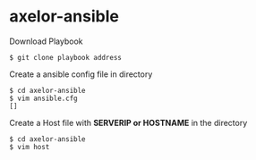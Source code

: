 # axelor-ansible
Download Playbook
```
$ git clone playbook address
```
Create a ansible config file in directory
```
$ cd axelor-ansible
$ vim ansible.cfg
[]
```
Create a Host file with **SERVERIP or HOSTNAME** in the directory
```
$ cd axelor-ansible
$ vim host
